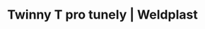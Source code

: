 ---
Link: "file:/Users/vinayakpatel/Downloads/www.weldplast.cz/twinny-t-pro-tunely"
product_name: "TWINNY T pro tunely230 V / 2300 W, kola 50 mm ocelová špičatá, se zkušebním kanálkem, krátký k"
product_id: "Obj. číslo:111.190"
title: "Twinny T pro tunely | Weldplast"
product_desc: "AKCE - při koupi tohoto automatu dostanete prodlužovací přívod zdarmaLeister TWINNY T je ideální na tenké materiály používané v pozemních stavbách a tune­lech. Snadno vyměnitelné kombinované klíny jsou k dispozici se zku­šeb­ním kanálem i bez něj. Displej zobrazuje všechny důležité parametry svařování.Jednoduchá obsluhaPraktická příčná rukojeťVysoká rychlost svařováníDigitální zobrazení teploty a rychlostiElektronická kontrola teploty a pohonuHorkovzdušný systém umožňuje perfektní výsledky svařování i v náročných podmínkách"
product_specs: "Značka konformity, Značka schválení, Třída ochrany I, NapětíV~230, PříkonW2300, FrekvenceHz50 / 60, Max. teplota°C560, Rychlostm/min0,8 - 3,2, Svařovací tlakN100 - 1000, Průtok vzduchul/min																								úroveň 2: 150																								úroveň 3: 190																							, Statický tlakPa																								úroveň 2: 1 500 (15 mbar)																								úroveň 3: 2 100 (21 mbar)																							, Úroveň hlučnosti LpAdB71, Rozměry (D x Š x V)mm340 x 360 x 245, Hmotnostkg6,9 - 7,9 (s kabelem 3 m)"
product_downloads: "TWINNY T - manuál SK																								stáhnout																								, TWINNY T - produktový list																								stáhnout																								, TWINNY T - manuál CZ																								stáhnout																								"
href: "https://www.weldplast.cz/files/twinny-t-manual-sk.pdf, https://www.weldplast.cz/files/twinny-t-manual-sk.pdf, https://www.weldplast.cz/files/twinny-t-usb-produktovy-list-leister.pdf, https://www.weldplast.cz/files/twinny-t-usb-produktovy-list-leister.pdf, https://www.weldplast.cz/files/twinny-t-manualcz.pdf, https://www.weldplast.cz/files/twinny-t-manualcz.pdf"
accessories: "COMET USBklín 95 mm pro PE, 230 V / 1850 W, čelisti 50 mm ocelové ostré, se zkušebníTWINNY T USB pro spodní stavby230 V / 2300 W, kolo 50 mm ocel šičatá, se zkušebním kanálkem, dlouhý kombiCOMET USBklín 70 mm pro PE, 230 V / 1500 W, kola 50 mm ocel špičatá, se zkušebním kaCOMET USBklín 50mm, pro PE, 230V/1200W, kola 50mm ocel špičatá, se zkušebním kanálkeTWINNY S pro spodní stavbypřevod 144:1, 6m/min, 230 V / 2900 W, kola 50 mm ocel špičatá, se zkušebnímTWINNY S pro tunelypřevod 256:1, 230 V / 2900 W, kola 50 mm ocel špičatá, se zkušebním kanálkeTWINNY S pro spodní stavbypřevod 256:1, 230 V / 2900 W, kola 50 mm ocel spičatá, se zkušebním kanálkeTWINNY S pro spodní stavbypřevod 144:1, 230 V / 2900 W, kola 50 mm ocel špičatá, se zkušebním kanálkeTWINNY T pro spodní stavby230V/2300W, kola 50mm ocelová špičatá, bez zkušebního kanálku, dlouhý kombiTWINNY T pro tunely230 V / 2300 W, kola 50 mm ocelová špičatá, se zkušebním kanálkem, krátký kTWINNY T pro spodní stavby230 V / 2300 W, kola 50 mm ocelová špičatá, se zkušebním kanálkem, krátký kTWINNY T pro spodní stavby230 V / 2300 W, kola 50 mm ocelová špičatá, se zkušebním kanálkem, dlouhý kCOMETklín 50 mm pro PVC, 230 V / 1200 W, kola 50 mm ocelová špičatá, se zkušebníCOMETklín 50 mm pro PE, 230 V / 1200 W, kola 50 mm ocelová špičatá, se zkušebnímCOMETklín 70 mm pro PE, 230 V / 1500 W, kola 50 mm ocelová špičatá, se zkušebním"
similar_products: ""
---